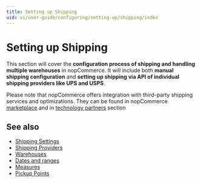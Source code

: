 ```yaml
---
title: Setting up Shipping
uid: vi/user-guide/configuring/setting-up/shipping/index
---
```


# Setting up Shipping

This section will cover the **configuration process of shipping and handling multiple warehouses** in nopCommerce. It will include both **manual shipping configuration** and **setting up shipping via API of individual shipping providers like UPS and USPS**.

Please note that nopCommerce offers integration with third-party shipping services and optimizations. They can be found in nopCommerce [marketplace](http://www.nopcommerce.com/marketplace.aspx) and in [technology partners](http://www.nopcommerce.com/technologypartners.aspx) section

## See also

* [Shipping Settings](xref:vi/user-guide/configuring/setting-up/shipping/settings)
* [Shipping Providers](xref:vi/user-guide/configuring/setting-up/shipping/providers/index)
* [Warehouses](xref:vi/user-guide/configuring/setting-up/shipping/warehouses)
* [Dates and ranges](xref:vi/user-guide/configuring/setting-up/shipping/dates-ranges)
* [Measures](xref:vi/user-guide/configuring/setting-up/shipping/measures)
* [Pickup Points](xref:vi/user-guide/configuring/setting-up/shipping/pickup-points)